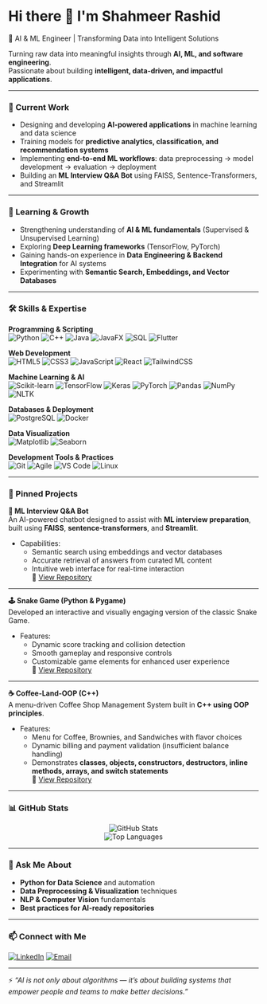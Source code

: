 # Hi there 👋 I'm Shahmeer Rashid  

🚀 AI & ML Engineer | Transforming Data into Intelligent Solutions  

Turning raw data into meaningful insights through **AI, ML, and software engineering**.  
Passionate about building **intelligent, data-driven, and impactful applications**.  

---

### 🔭 Current Work  
- Designing and developing **AI-powered applications** in machine learning and data science  
- Training models for **predictive analytics, classification, and recommendation systems**  
- Implementing **end-to-end ML workflows**: data preprocessing → model development → evaluation → deployment  
- Building an **ML Interview Q&A Bot** using FAISS, Sentence-Transformers, and Streamlit  

---

### 🌱 Learning & Growth  
- Strengthening understanding of **AI & ML fundamentals** (Supervised & Unsupervised Learning)  
- Exploring **Deep Learning frameworks** (TensorFlow, PyTorch)  
- Gaining hands-on experience in **Data Engineering & Backend Integration** for AI systems  
- Experimenting with **Semantic Search, Embeddings, and Vector Databases**  

---

### 🛠️ Skills & Expertise  

**Programming & Scripting**  
![Python](https://img.shields.io/badge/Python-3776AB?logo=python&logoColor=white) ![C++](https://img.shields.io/badge/C++-00599C?logo=c%2B%2B&logoColor=white) ![Java](https://img.shields.io/badge/Java-007396?logo=java&logoColor=white) ![JavaFX](https://img.shields.io/badge/JavaFX-007396?logo=java&logoColor=white) ![SQL](https://img.shields.io/badge/SQL-003B57?logo=databricks&logoColor=white) ![Flutter](https://img.shields.io/badge/Flutter-02569B?logo=flutter&logoColor=white)  

**Web Development**  
![HTML5](https://img.shields.io/badge/HTML5-E34F26?logo=html5&logoColor=white) ![CSS3](https://img.shields.io/badge/CSS3-1572B6?logo=css3&logoColor=white) ![JavaScript](https://img.shields.io/badge/JavaScript-F7DF1E?logo=javascript&logoColor=black) ![React](https://img.shields.io/badge/React-20232A?logo=react&logoColor=61DAFB) ![TailwindCSS](https://img.shields.io/badge/Tailwind_CSS-38B2AC?logo=tailwind-css&logoColor=white)  

**Machine Learning & AI**  
![Scikit-learn](https://img.shields.io/badge/Scikit--learn-F7931E?logo=scikitlearn&logoColor=white) ![TensorFlow](https://img.shields.io/badge/TensorFlow-FF6F00?logo=tensorflow&logoColor=white) ![Keras](https://img.shields.io/badge/Keras-D00000?logo=keras&logoColor=white) ![PyTorch](https://img.shields.io/badge/PyTorch-EE4C2C?logo=pytorch&logoColor=white) ![Pandas](https://img.shields.io/badge/Pandas-150458?logo=pandas&logoColor=white) ![NumPy](https://img.shields.io/badge/NumPy-013243?logo=numpy&logoColor=white) ![NLTK](https://img.shields.io/badge/NLTK-154D2E?logo=python&logoColor=white)  

**Databases & Deployment**  
![PostgreSQL](https://img.shields.io/badge/PostgreSQL-4169E1?logo=postgresql&logoColor=white) ![Docker](https://img.shields.io/badge/Docker-2496ED?logo=docker&logoColor=white)  

**Data Visualization**  
![Matplotlib](https://img.shields.io/badge/Matplotlib-11557c?logo=python&logoColor=white) ![Seaborn](https://img.shields.io/badge/Seaborn-5A9?logo=python&logoColor=white)  

**Development Tools & Practices**  
![Git](https://img.shields.io/badge/Git-F05032?logo=git&logoColor=white) ![Agile](https://img.shields.io/badge/Agile-239120?logo=scrumalliance&logoColor=white) ![VS Code](https://img.shields.io/badge/VS%20Code-007ACC?logo=visualstudiocode&logoColor=white) ![Linux](https://img.shields.io/badge/Linux-FCC624?logo=linux&logoColor=black)  

---

### 📌 Pinned Projects  

**🤖 ML Interview Q&A Bot**  
An AI-powered chatbot designed to assist with **ML interview preparation**, built using **FAISS**, **sentence-transformers**, and **Streamlit**.  
* Capabilities:  
  - Semantic search using embeddings and vector databases  
  - Accurate retrieval of answers from curated ML content  
  - Intuitive web interface for real-time interaction  
🔗 [View Repository](https://github.com/malik8154/ML-Interview-QA-Bot)  

---

**🕹️ Snake Game (Python & Pygame)**  
Developed an interactive and visually engaging version of the classic Snake Game.  
* Features:  
  - Dynamic score tracking and collision detection  
  - Smooth gameplay and responsive controls  
  - Customizable game elements for enhanced user experience  
🔗 [View Repository](https://github.com/malik8154/Snake-Game-Twist)  

---

**☕ Coffee-Land-OOP (C++)**  
A menu-driven Coffee Shop Management System built in **C++ using OOP principles**.  
* Features:  
  - Menu for Coffee, Brownies, and Sandwiches with flavor choices  
  - Dynamic billing and payment validation (insufficient balance handling)  
  - Demonstrates **classes, objects, constructors, destructors, inline methods, arrays, and switch statements**  
🔗 [View Repository](https://github.com/malik8154/Coffee-Land-OOP)  

---

### 📊 GitHub Stats  

<div align="center">

![GitHub Stats](https://github-readme-stats.vercel.app/api?username=malik8154&show_icons=true&theme=radical)  
![Top Languages](https://github-readme-stats.vercel.app/api/top-langs/?username=malik8154&layout=compact&theme=radical)  

</div>

---

### 💬 Ask Me About  
- **Python for Data Science** and automation  
- **Data Preprocessing & Visualization** techniques  
- **NLP & Computer Vision** fundamentals  
- **Best practices for AI-ready repositories**  

---

### 📫 Connect with Me  

[![LinkedIn](https://img.shields.io/badge/LinkedIn-blue?logo=linkedin&logoColor=white)](https://www.linkedin.com/in/malik-muhammad-shahmeer-rashid) [![Email](https://img.shields.io/badge/Email-D14836?logo=gmail&logoColor=white)](mailto:malikmshahmeerrashid@gmail.com)  

---

⚡ *“AI is not only about algorithms — it’s about building systems that empower people and teams to make better decisions.”*  
